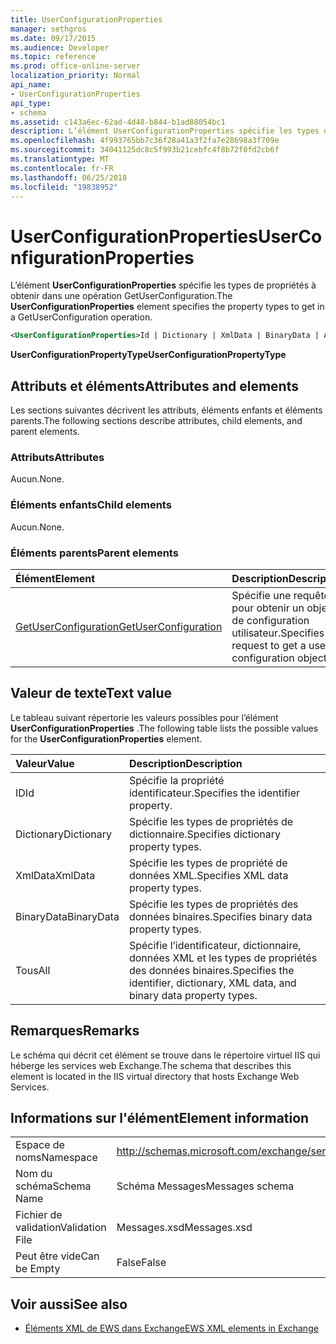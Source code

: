 ```yaml
---
title: UserConfigurationProperties
manager: sethgros
ms.date: 09/17/2015
ms.audience: Developer
ms.topic: reference
ms.prod: office-online-server
localization_priority: Normal
api_name:
- UserConfigurationProperties
api_type:
- schema
ms.assetid: c143a6ec-62ad-4d48-b844-b1ad88054bc1
description: L’élément UserConfigurationProperties spécifie les types de propriétés à obtenir dans une opération GetUserConfiguration.
ms.openlocfilehash: 4f993765bb7c36f28a41a3f2fa7e28698a3f709e
ms.sourcegitcommit: 34041125dc8c5f993b21cebfc4f8b72f0fd2cb6f
ms.translationtype: MT
ms.contentlocale: fr-FR
ms.lasthandoff: 06/25/2018
ms.locfileid: "19838952"
---
```

# <a name="userconfigurationproperties"></a><span data-ttu-id="77228-103">UserConfigurationProperties</span><span class="sxs-lookup"><span data-stu-id="77228-103">UserConfigurationProperties</span></span>

<span data-ttu-id="77228-104">L’élément **UserConfigurationProperties** spécifie les types de propriétés à obtenir dans une opération GetUserConfiguration.</span><span class="sxs-lookup"><span data-stu-id="77228-104">The **UserConfigurationProperties** element specifies the property types to get in a GetUserConfiguration operation.</span></span> 
  
```xml
<UserConfigurationProperties>Id | Dictionary | XmlData | BinaryData | All</UserConfigurationProperties>
```

 <span data-ttu-id="77228-105">**UserConfigurationPropertyType**</span><span class="sxs-lookup"><span data-stu-id="77228-105">**UserConfigurationPropertyType**</span></span>
## <a name="attributes-and-elements"></a><span data-ttu-id="77228-106">Attributs et éléments</span><span class="sxs-lookup"><span data-stu-id="77228-106">Attributes and elements</span></span>

<span data-ttu-id="77228-107">Les sections suivantes décrivent les attributs, éléments enfants et éléments parents.</span><span class="sxs-lookup"><span data-stu-id="77228-107">The following sections describe attributes, child elements, and parent elements.</span></span>
  
### <a name="attributes"></a><span data-ttu-id="77228-108">Attributs</span><span class="sxs-lookup"><span data-stu-id="77228-108">Attributes</span></span>

<span data-ttu-id="77228-109">Aucun.</span><span class="sxs-lookup"><span data-stu-id="77228-109">None.</span></span>
  
### <a name="child-elements"></a><span data-ttu-id="77228-110">Éléments enfants</span><span class="sxs-lookup"><span data-stu-id="77228-110">Child elements</span></span>

<span data-ttu-id="77228-111">Aucun.</span><span class="sxs-lookup"><span data-stu-id="77228-111">None.</span></span>
  
### <a name="parent-elements"></a><span data-ttu-id="77228-112">Éléments parents</span><span class="sxs-lookup"><span data-stu-id="77228-112">Parent elements</span></span>

|<span data-ttu-id="77228-113">**Élément**</span><span class="sxs-lookup"><span data-stu-id="77228-113">**Element**</span></span>|<span data-ttu-id="77228-114">**Description**</span><span class="sxs-lookup"><span data-stu-id="77228-114">**Description**</span></span>|
|:-----|:-----|
|[<span data-ttu-id="77228-115">GetUserConfiguration</span><span class="sxs-lookup"><span data-stu-id="77228-115">GetUserConfiguration</span></span>](getuserconfiguration.md) <br/> |<span data-ttu-id="77228-116">Spécifie une requête pour obtenir un objet de configuration utilisateur.</span><span class="sxs-lookup"><span data-stu-id="77228-116">Specifies a request to get a user configuration object.</span></span>  <br/> |
   
## <a name="text-value"></a><span data-ttu-id="77228-117">Valeur de texte</span><span class="sxs-lookup"><span data-stu-id="77228-117">Text value</span></span>

<span data-ttu-id="77228-118">Le tableau suivant répertorie les valeurs possibles pour l’élément **UserConfigurationProperties** .</span><span class="sxs-lookup"><span data-stu-id="77228-118">The following table lists the possible values for the **UserConfigurationProperties** element.</span></span> 
  
|<span data-ttu-id="77228-119">**Valeur**</span><span class="sxs-lookup"><span data-stu-id="77228-119">**Value**</span></span>|<span data-ttu-id="77228-120">**Description**</span><span class="sxs-lookup"><span data-stu-id="77228-120">**Description**</span></span>|
|:-----|:-----|
|<span data-ttu-id="77228-121">ID</span><span class="sxs-lookup"><span data-stu-id="77228-121">Id</span></span>  <br/> |<span data-ttu-id="77228-122">Spécifie la propriété identificateur.</span><span class="sxs-lookup"><span data-stu-id="77228-122">Specifies the identifier property.</span></span>  <br/> |
|<span data-ttu-id="77228-123">Dictionary</span><span class="sxs-lookup"><span data-stu-id="77228-123">Dictionary</span></span>  <br/> |<span data-ttu-id="77228-124">Spécifie les types de propriétés de dictionnaire.</span><span class="sxs-lookup"><span data-stu-id="77228-124">Specifies dictionary property types.</span></span>  <br/> |
|<span data-ttu-id="77228-125">XmlData</span><span class="sxs-lookup"><span data-stu-id="77228-125">XmlData</span></span>  <br/> |<span data-ttu-id="77228-126">Spécifie les types de propriété de données XML.</span><span class="sxs-lookup"><span data-stu-id="77228-126">Specifies XML data property types.</span></span>  <br/> |
|<span data-ttu-id="77228-127">BinaryData</span><span class="sxs-lookup"><span data-stu-id="77228-127">BinaryData</span></span>  <br/> |<span data-ttu-id="77228-128">Spécifie les types de propriétés des données binaires.</span><span class="sxs-lookup"><span data-stu-id="77228-128">Specifies binary data property types.</span></span>  <br/> |
|<span data-ttu-id="77228-129">Tous</span><span class="sxs-lookup"><span data-stu-id="77228-129">All</span></span>  <br/> |<span data-ttu-id="77228-130">Spécifie l’identificateur, dictionnaire, données XML et les types de propriétés des données binaires.</span><span class="sxs-lookup"><span data-stu-id="77228-130">Specifies the identifier, dictionary, XML data, and binary data property types.</span></span>  <br/> |
   
## <a name="remarks"></a><span data-ttu-id="77228-131">Remarques</span><span class="sxs-lookup"><span data-stu-id="77228-131">Remarks</span></span>

<span data-ttu-id="77228-132">Le schéma qui décrit cet élément se trouve dans le répertoire virtuel IIS qui héberge les services web Exchange.</span><span class="sxs-lookup"><span data-stu-id="77228-132">The schema that describes this element is located in the IIS virtual directory that hosts Exchange Web Services.</span></span>
  
## <a name="element-information"></a><span data-ttu-id="77228-133">Informations sur l'élément</span><span class="sxs-lookup"><span data-stu-id="77228-133">Element information</span></span>

|||
|:-----|:-----|
|<span data-ttu-id="77228-134">Espace de noms</span><span class="sxs-lookup"><span data-stu-id="77228-134">Namespace</span></span>  <br/> |http://schemas.microsoft.com/exchange/services/2006/messages  <br/> |
|<span data-ttu-id="77228-135">Nom du schéma</span><span class="sxs-lookup"><span data-stu-id="77228-135">Schema Name</span></span>  <br/> |<span data-ttu-id="77228-136">Schéma Messages</span><span class="sxs-lookup"><span data-stu-id="77228-136">Messages schema</span></span>  <br/> |
|<span data-ttu-id="77228-137">Fichier de validation</span><span class="sxs-lookup"><span data-stu-id="77228-137">Validation File</span></span>  <br/> |<span data-ttu-id="77228-138">Messages.xsd</span><span class="sxs-lookup"><span data-stu-id="77228-138">Messages.xsd</span></span>  <br/> |
|<span data-ttu-id="77228-139">Peut être vide</span><span class="sxs-lookup"><span data-stu-id="77228-139">Can be Empty</span></span>  <br/> |<span data-ttu-id="77228-140">False</span><span class="sxs-lookup"><span data-stu-id="77228-140">False</span></span>  <br/> |
   
## <a name="see-also"></a><span data-ttu-id="77228-141">Voir aussi</span><span class="sxs-lookup"><span data-stu-id="77228-141">See also</span></span>



- [<span data-ttu-id="77228-142">Éléments XML de EWS dans Exchange</span><span class="sxs-lookup"><span data-stu-id="77228-142">EWS XML elements in Exchange</span></span>](ews-xml-elements-in-exchange.md)

